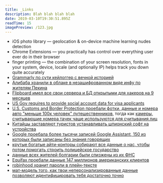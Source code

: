 ```yaml
---
title: _Links
description: Blah blah blah blah
date: 2019-03-10T19:30:51.895Z
readTime: 15
imagePreview: /123.jpg
---
```


- iOS photo library — geolocation & on-device machine learning nudes detection
- Chrome Extensions — you practically has control over everything user ever do in their browser
- finger printing — the combination of your screen resolution, fonts in your system, device, locale (and optionally IP) helps track you down quite accurately
- [Grammarly по сути кейлоггер с вечной историей](https://twitter.com/sebmck/status/1104132993893904386)
- [Алибаба хранили в облаке в незашифрованном виде инфу по жителям Пекина](https://vc.ru/future/66429-ekspert-nashel-v-oblake-alibaba-otkrytuyu-bazu-s-lichnymi-dannymi-zhiteley-pekina-za-nimi-sledili-sistemy-umnogo-goroda)
- [Flipboard имел все свои сервера и БД открытыми для хакеров на 9 месяцев](https://vc.ru/services/69595-agregator-flipboard-zayavil-ob-utechke-dannyh-polzovateley-u-hakerov-byl-dostup-k-servisu-na-protyazhenii-devyati-mesyacev)
- [US Gov requires to provide social account data for visa applicants](https://www.bloomberg.com/news/articles/2019-06-01/us-now-seeking-social-media-details-from-all-visa-applicants)
- [U.S. Customs and Border Protection проебали фотки, данные и номера авто "меньше 100к человек" путешественников](https://techcrunch.com/2019/06/10/cbp-data-breach/), тогда как [камеры, считывающие номера тачек чаще используются для считывания лиц](https://www.washingtonpost.com/technology/2019/07/07/fbi-ice-find-state-drivers-license-photos-are-gold-mine-facial-recognition-searches/?noredirect=on&utm_term=.ffdcd980153f)
- [Китайцы заставляют туристов устанавливать шпионский софт на устройства](https://www.vice.com/en_us/article/7xgame/at-chinese-border-tourists-forced-to-install-a-text-stealing-piece-of-malware)
- [Google проебала более тысячи записей Google Assistant, 150 из которых были записаны без знания говорящих](https://vc.ru/services/74985-google-priznala-utechku-zapisey-golosov-polzovateley-google-assistant-iz-za-podryadchikov-po-analizu-rechi?from=rss)
- [крутые богатые айти-конторы собирают все данные о нас, чтобы потом помогать строить полицейское государство](https://www.vice.com/en_us/article/9kx4z8/revealed-this-is-palantirs-top-secret-user-manual-for-cops)
- [данные всех жителей болгарии были спизжены из их ФНС](https://edition.cnn.com/2019/07/21/europe/bulgaria-hack-tax-intl)
- [Equifax проебали данные 147 миллионов американских клиентов](https://vc.ru/finance/76302-kreditnoe-byuro-equifax-soglasilos-vyplatit-do-700-mln-iz-za-utechki-dannyh-amerikanskih-klientov-v-2017-godu?from=rss)
- [robinhood хранит пароли в плейн-тексте](https://twitter.com/Techmeme/status/1154154645062934528)
- [мат-модель того, как твои неперсонализированные данные позволяют идентифицировать тебя достаточно точно](https://www.nature.com/articles/s41467-019-10933-3)

